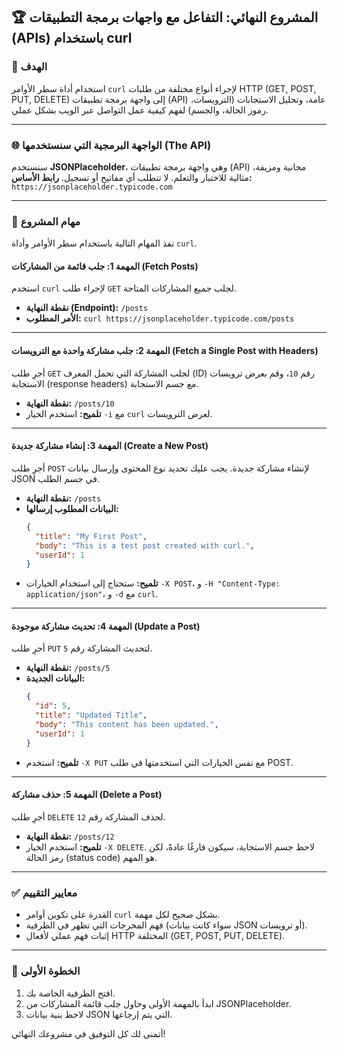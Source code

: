 ## 🏆 المشروع النهائي: التفاعل مع واجهات برمجة التطبيقات (APIs) باستخدام curl

### 🎯 الهدف
استخدام أداة سطر الأوامر `curl` لإجراء أنواع مختلفة من طلبات HTTP (GET, POST, PUT, DELETE) إلى واجهة برمجة تطبيقات (API) عامة، وتحليل الاستجابات (الترويسات، رموز الحالة، والجسم) لفهم كيفية عمل التواصل عبر الويب بشكل عملي.

---

### 🌐 الواجهة البرمجية التي سنستخدمها (The API)
سنستخدم **JSONPlaceholder**، وهي واجهة برمجة تطبيقات (API) مجانية ومزيفة، مثالية للاختبار والتعلم. لا تتطلب أي مفاتيح أو تسجيل.
**رابط الأساس:** `https://jsonplaceholder.typicode.com`

---

### 📝 مهام المشروع
نفذ المهام التالية باستخدام سطر الأوامر وأداة `curl`.

#### **المهمة 1: جلب قائمة من المشاركات (Fetch Posts)**
استخدم `curl` لإجراء طلب `GET` لجلب جميع المشاركات المتاحة.
* **نقطة النهاية (Endpoint):** `/posts`
* **الأمر المطلوب:** `curl https://jsonplaceholder.typicode.com/posts`

---

#### **المهمة 2: جلب مشاركة واحدة مع الترويسات (Fetch a Single Post with Headers)**
أجرِ طلب `GET` لجلب المشاركة التي تحمل المعرف (ID) رقم `10`، وقم بعرض ترويسات الاستجابة (response headers) مع جسم الاستجابة.
* **نقطة النهاية:** `/posts/10`
* **تلميح:** استخدم الخيار `-i` مع `curl` لعرض الترويسات.

---

#### **المهمة 3: إنشاء مشاركة جديدة (Create a New Post)**
أجرِ طلب `POST` لإنشاء مشاركة جديدة. يجب عليك تحديد نوع المحتوى وإرسال بيانات JSON في جسم الطلب.
* **نقطة النهاية:** `/posts`
* **البيانات المطلوب إرسالها:**
    ```json
    {
      "title": "My First Post",
      "body": "This is a test post created with curl.",
      "userId": 1
    }
    ```
* **تلميح:** ستحتاج إلى استخدام الخيارات `-X POST`، و `-H "Content-Type: application/json"`، و `-d` مع `curl`.

---

#### **المهمة 4: تحديث مشاركة موجودة (Update a Post)**
أجرِ طلب `PUT` لتحديث المشاركة رقم `5`.
* **نقطة النهاية:** `/posts/5`
* **البيانات الجديدة:**
    ```json
    {
      "id": 5,
      "title": "Updated Title",
      "body": "This content has been updated.",
      "userId": 1
    }
    ```
* **تلميح:** استخدم `-X PUT` مع نفس الخيارات التي استخدمتها في طلب POST.

---

#### **المهمة 5: حذف مشاركة (Delete a Post)**
أجرِ طلب `DELETE` لحذف المشاركة رقم `12`.
* **نقطة النهاية:** `/posts/12`
* **تلميح:** استخدم الخيار `-X DELETE`. لاحظ جسم الاستجابة، سيكون فارغًا عادةً، لكن رمز الحالة (status code) هو المهم.

---

### ✅ معايير التقييم
* القدرة على تكوين أوامر `curl` بشكل صحيح لكل مهمة.
* فهم المخرجات التي تظهر في الطرفية (سواء كانت بيانات JSON أو ترويسات).
* إثبات فهم عملي لأفعال HTTP المختلفة (GET, POST, PUT, DELETE).

---

### 🚀 الخطوة الأولى
1.  افتح الطرفية الخاصة بك.
2.  ابدأ بالمهمة الأولى وحاول جلب قائمة المشاركات من JSONPlaceholder.
3.  لاحظ بنية بيانات JSON التي يتم إرجاعها.

أتمنى لك كل التوفيق في مشروعك النهائي!